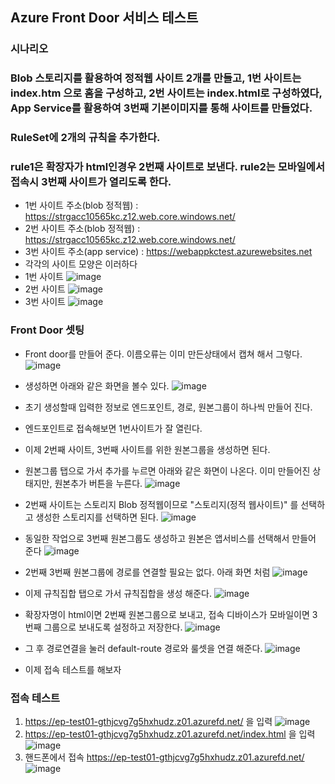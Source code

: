 ## Azure Front Door 서비스 테스트 
### 시나리오 
### Blob 스토리지를 활용하여 정적웹 사이트 2개를 만들고, 1번 사이트는 index.htm 으로 홈을 구성하고, 2번 사이트는 index.html로 구성하였다, App Service를 활용하여 3번째 기본이미지를 통해 사이트를 만들었다. 
### RuleSet에 2개의 규칙을 추가한다. 
### rule1은 확장자가 html인경우 2번째 사이트로 보낸다. rule2는 모바일에서 접속시 3번째 사이트가 열리도록 한다. 

- 1번 사이트 주소(blob 정적웹) : https://strgacc10565kc.z12.web.core.windows.net/
- 2번 사이트 주소(blob 정적웹) : https://strgacc10565kc.z12.web.core.windows.net/
- 3번 사이트 주소(app service) : https://webappkctest.azurewebsites.net 
-  각각의 사이트 모양은 이러하다 
- 1번 사이트 
![image](https://user-images.githubusercontent.com/98098974/193055078-e8ca5788-cbbc-42e9-91e2-bd0f0d2d4c48.png)
- 2번 사이트 
![image](https://user-images.githubusercontent.com/98098974/193055183-4b6979a3-8a3a-4313-8b3b-b1f54949543c.png)
- 3번 사이트 
![image](https://user-images.githubusercontent.com/98098974/193055216-fa63bb3b-5969-44a7-92d9-f84cddd98416.png)

### Front Door 셋팅 
- Front door를 만들어 준다. 이름오류는 이미 만든상태에서 캡쳐 해서 그렇다.
![image](https://user-images.githubusercontent.com/98098974/193056334-9929dece-88ae-4cf1-8eb9-0b44aa86a93d.png)
- 생성하면 아래와 같은 화면을 볼수 있다. 
![image](https://user-images.githubusercontent.com/98098974/193056833-505fd891-98f2-4972-a9d2-ae3ed7c05d6d.png)
- 초기 생성할때 입력한 정보로 엔드포인트, 경로, 원본그룹이 하나씩 만들어 진다. 
- 엔드포인트로 접속해보면 1번사이트가 잘 열린다. 
- 이제 2번째 사이트, 3번째 사이트를 위한 원본그룹을 생성하면 된다.
- 원본그룹 탭으로 가서 추가를 누르면 아래와 같은 화면이 나온다. 이미 만들어진 상태지만, 원본추가 버튼을 누른다. 
 ![image](https://user-images.githubusercontent.com/98098974/193057904-1b238935-e44f-4c35-a169-09c53ecab167.png)
- 2번째 사이트는 스토리지 Blob 정적웹이므로 "스토리지(정적 웹사이트)" 를 선택하고 생성한 스토리지를 선택하면 된다. 
 ![image](https://user-images.githubusercontent.com/98098974/193058325-138dc8fd-471f-46fd-8e70-9d8eb561fd78.png)
- 동일한 작업으로 3번째 원본그룹도 생성하고 원본은 앱서비스를 선택해서 만들어 준다 
 ![image](https://user-images.githubusercontent.com/98098974/193058707-741fda27-b227-4a42-ac97-5caee4eca49f.png)
- 2번째 3번째 원본그룹에 경로를 연결할 필요는 없다. 아래 화면 처럼 
 ![image](https://user-images.githubusercontent.com/98098974/193059001-f3377572-e77a-4862-a8c6-e89a8596c585.png)
- 이제 규칙집합 탭으로 가서 규칙집합을 생성 해준다. 
![image](https://user-images.githubusercontent.com/98098974/193061913-0fe2f1bf-4026-448b-886e-3a3d8ed7775a.png)

- 확장자명이 html이면 2번째 원본그룹으로 보내고, 접속 디바이스가 모바일이면 3번째 그룹으로 보내도록 설정하고 저장한다. 
 ![image](https://user-images.githubusercontent.com/98098974/193059665-f954e6eb-bae5-4d69-a159-fbdf886dc5dc.png)
- 그 후 경로연결을 눌러 default-route 경로와 룰셋을 연결 해준다. 
 ![image](https://user-images.githubusercontent.com/98098974/193059911-50d444cc-444a-4b26-b3dc-2f40364c8e9d.png)
- 이제 접속 테스트를 해보자
### 접속 테스트 
1. https://ep-test01-gthjcvg7g5hxhudz.z01.azurefd.net/ 을 입력 
![image](https://user-images.githubusercontent.com/98098974/193060516-5f560da9-415f-4799-9eae-1150895ff318.png)
2. https://ep-test01-gthjcvg7g5hxhudz.z01.azurefd.net/index.html 을 입력
![image](https://user-images.githubusercontent.com/98098974/193060821-febb702a-7a30-40b4-b30f-3a74dfaff83d.png)
3. 핸드폰에서 접속 https://ep-test01-gthjcvg7g5hxhudz.z01.azurefd.net/ 
![image](https://user-images.githubusercontent.com/98098974/193061364-15b478f0-c6a7-4219-95da-603cc1b77e6c.png)




